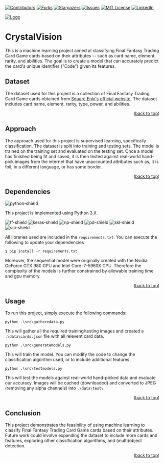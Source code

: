<a name="readme-top"></a>

<!-- PROJECT SHIELDS -->
[![Contributors][contributors-shield]][contributors-url]
[![Forks][forks-shield]][forks-url]
[![Stargazers][stars-shield]][stars-url]
[![Issues][issues-shield]][issues-url]
[![MIT License][license-shield]][license-url]
[![LinkedIn][linkedin-shield]][linkedin-url]

[![Logo][logo]][logo-url]

# CrystalVision

This is a machine learning project aimed at classifying Final Fantasy Trading Card Game cards based on their attributes -- such as card name, element, rarity, and abilities. The goal is to create a model that can accurately predict the card's unique identifier ("Code") given its features.

## Dataset

The dataset used for this project is a collection of Final Fantasy Trading Card Game cards obtained from [Square Enix's official website](https://fftcg.square-enix-games.com/na). The dataset includes card name, element, rarity, type, power, and abilities.

<p align="right">(<a href="#readme-top">back to top</a>)</p>


## Approach

The approach used for this project is supervised learning, specifically classification. The dataset is split into training and testing sets. The model is trained on the training set and evaluated on the testing set. Once a model has finished being fit and saved, it is then tested against real-world hand-pick images from the internet that have unaccounted attributes such as, it is foil, in a different language, or has some border.

<p align="right">(<a href="#readme-top">back to top</a>)</p>


## Dependencies

![python-shield]

This project is implemented using Python 3.X. 

![tf-shield]
![keras-shield]
![np-shield]
![pd-shield]
![skl-shield]
![sci-shield]

All libraries used are included in the `requirements.txt`. You can execute the following to update your dependencies

```
$ pip install -r requirements.txt
```


Moreover, the sequential model were originally created with the Nvidia GeForce GTX 980 GPU and Intel Core i7-5960X CPU. Therefore the complexity of the models is further constrained by allowable training time and gpu memory.

<p align="right">(<a href="#readme-top">back to top</a>)</p>

## Usage

To run this project, simply execute the following commands:

```
python .\src\gatheredata.py
```

This will gather all the required training/testing images and created a `.\data\cards.json` file with all relevent card data.

```
python .\src\generatemodels.py
```

This will train the model. You can modify the code to change the classification algorithm used, or to include additional features.

```
python .\src\testmodels.py
```

This will test the models against real-world hand-picked data and evaluate our accuracy. Images will be cached (downloaded) and converted to JPEG (removing any alpha channels) into `.\data\test\` 

<p align="right">(<a href="#readme-top">back to top</a>)</p>


## Conclusion

This project demonstrates the feasibility of using machine learning to classify Final Fantasy Trading Card Game cards based on their attributes. Future work could involve expanding the dataset to include more cards and features, exploring other classification algorithms, and (multi)object detection.

<p align="right">(<a href="#readme-top">back to top</a>)</p>


<!-- MARKDOWN LINKS & IMAGES -->
<!-- https://www.markdownguide.org/basic-syntax/#reference-style-links -->
[contributors-shield]: https://img.shields.io/github/contributors/Acbarakat/CrystalVision.svg?style=for-the-badge
[contributors-url]: https://github.com/Acbarakat/CrystalVision/graphs/contributors
[forks-shield]: https://img.shields.io/github/forks/Acbarakat/CrystalVision.svg?style=for-the-badge
[forks-url]: https://github.com/Acbarakat/CrystalVision/network/members
[stars-shield]: https://img.shields.io/github/stars/Acbarakat/CrystalVision.svg?style=for-the-badge
[stars-url]: https://github.com/Acbarakat/CrystalVision/stargazers
[issues-shield]: https://img.shields.io/github/issues/Acbarakat/CrystalVision.svg?style=for-the-badge
[issues-url]: https://github.com/Acbarakat/CrystalVision/issues
[license-shield]: https://img.shields.io/github/license/Acbarakat/CrystalVision.svg?style=for-the-badge
[license-url]: https://github.com/Acbarakat/CrystalVision/blob/main/LICENSE.md
[linkedin-shield]: https://img.shields.io/badge/-LinkedIn-black.svg?style=for-the-badge&logo=linkedin&colorB=555
[linkedin-url]: https://www.linkedin.com/in/allonte-barakat/
[python-shield]: https://img.shields.io/badge/Python-FFD43B?style=for-the-badge&logo=python&logoColor=blue
[tf-shield]: https://img.shields.io/badge/TensorFlow-FF6F00?style=for-the-badge&logo=tensorflow&logoColor=white
[keras-shield]: https://img.shields.io/badge/Keras-FF0000?style=for-the-badge&logo=keras&logoColor=white
[np-shield]: https://img.shields.io/badge/Numpy-777BB4?style=for-the-badge&logo=numpy&logoColor=white
[pd-shield]: https://img.shields.io/badge/Pandas-2C2D72?style=for-the-badge&logo=pandas&logoColor=white
[skl-shield]: https://img.shields.io/badge/scikit_learn-F7931E?style=for-the-badge&logo=scikit-learn&logoColor=white
[sci-shield]: https://img.shields.io/badge/SciPy-654FF0?style=for-the-badge&logo=SciPy&logoColor=white
[logo]: https://repository-images.githubusercontent.com/616501925/3051c914-b18a-42ab-96e1-96d6fb7e2b81
[logo-url]: https://github.com/Acbarakat/CrystalVision
